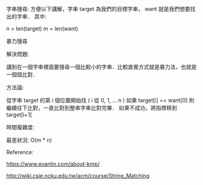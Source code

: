 字串搜尋:
方便以下講解，字串 target 為我們的目標字串， want 就是我們想要找出的字串． 其中:

n = len(target)
m = len(want)

暴力搜尋

解決問題:

講到在一個字串裡面要搜尋一個比較小的字串．比較直覺方式就是暴力法，也就是一個個比對．

方法論:

從字串 target 的第 i 個位置開始找 ( i 從 0, 1, … n )
如果 target[i] == want[0] 則繼續往下比對，一直比對到整串字串比對完畢．
如果不成功，將指標移到 target[i+1]

時間複雜度:

最差狀況: O(m * n)

Reference:

https://www.evanlin.com/about-kmp/

http://wiki.csie.ncku.edu.tw/acm/course/String_Matching
